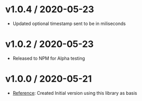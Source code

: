 
v1.0.4 / 2020-05-23
==========================

  * Updated optional timestamp sent to be in miliseconds

v1.0.2 / 2020-05-23
==========================

  * Released to NPM for Alpha testing


v1.0.0 / 2020-05-21
==========================

  * [Reference](https://github.com/segmentio/analytics-node/): Created Initial version using this library as basis
